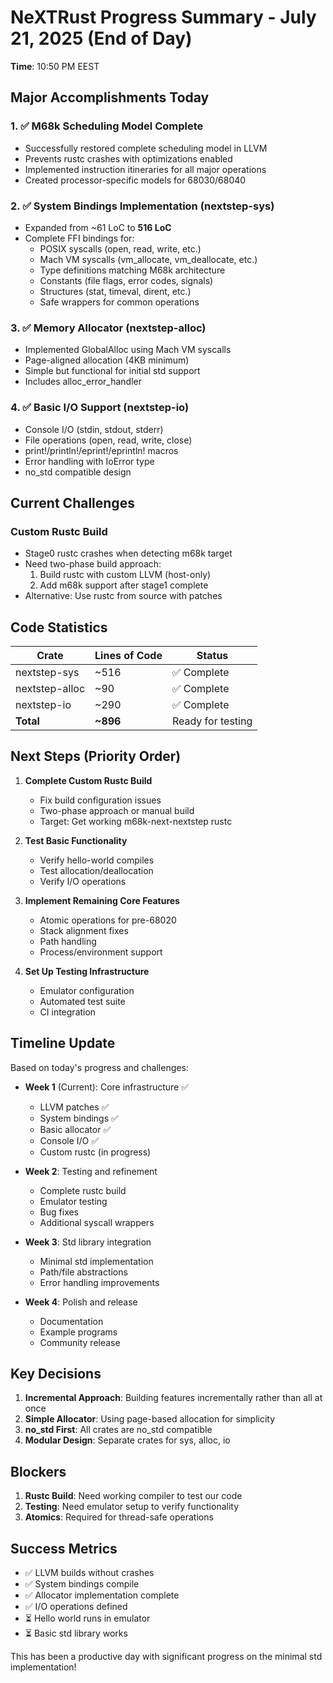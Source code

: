 # NeXTRust Progress Summary - July 21, 2025 (End of Day)

**Time**: 10:50 PM EEST

## Major Accomplishments Today

### 1. ✅ M68k Scheduling Model Complete
- Successfully restored complete scheduling model in LLVM
- Prevents rustc crashes with optimizations enabled
- Implemented instruction itineraries for all major operations
- Created processor-specific models for 68030/68040

### 2. ✅ System Bindings Implementation (nextstep-sys)
- Expanded from ~61 LoC to **516 LoC**
- Complete FFI bindings for:
  - POSIX syscalls (open, read, write, etc.)
  - Mach VM syscalls (vm_allocate, vm_deallocate, etc.)
  - Type definitions matching M68k architecture
  - Constants (file flags, error codes, signals)
  - Structures (stat, timeval, dirent, etc.)
  - Safe wrappers for common operations

### 3. ✅ Memory Allocator (nextstep-alloc)
- Implemented GlobalAlloc using Mach VM syscalls
- Page-aligned allocation (4KB minimum)
- Simple but functional for initial std support
- Includes alloc_error_handler

### 4. ✅ Basic I/O Support (nextstep-io)
- Console I/O (stdin, stdout, stderr)
- File operations (open, read, write, close)
- print!/println!/eprint!/eprintln! macros
- Error handling with IoError type
- no_std compatible design

## Current Challenges

### Custom Rustc Build
- Stage0 rustc crashes when detecting m68k target
- Need two-phase build approach:
  1. Build rustc with custom LLVM (host-only)
  2. Add m68k support after stage1 complete
- Alternative: Use rustc from source with patches

## Code Statistics

| Crate | Lines of Code | Status |
|-------|--------------|--------|
| nextstep-sys | ~516 | ✅ Complete |
| nextstep-alloc | ~90 | ✅ Complete |
| nextstep-io | ~290 | ✅ Complete |
| **Total** | **~896** | Ready for testing |

## Next Steps (Priority Order)

1. **Complete Custom Rustc Build**
   - Fix build configuration issues
   - Two-phase approach or manual build
   - Target: Get working m68k-next-nextstep rustc

2. **Test Basic Functionality**
   - Verify hello-world compiles
   - Test allocation/deallocation
   - Verify I/O operations

3. **Implement Remaining Core Features**
   - Atomic operations for pre-68020
   - Stack alignment fixes
   - Path handling
   - Process/environment support

4. **Set Up Testing Infrastructure**
   - Emulator configuration
   - Automated test suite
   - CI integration

## Timeline Update

Based on today's progress and challenges:

- **Week 1** (Current): Core infrastructure ✅
  - LLVM patches ✅
  - System bindings ✅
  - Basic allocator ✅
  - Console I/O ✅
  - Custom rustc (in progress)

- **Week 2**: Testing and refinement
  - Complete rustc build
  - Emulator testing
  - Bug fixes
  - Additional syscall wrappers

- **Week 3**: Std library integration
  - Minimal std implementation
  - Path/file abstractions
  - Error handling improvements

- **Week 4**: Polish and release
  - Documentation
  - Example programs
  - Community release

## Key Decisions

1. **Incremental Approach**: Building features incrementally rather than all at once
2. **Simple Allocator**: Using page-based allocation for simplicity
3. **no_std First**: All crates are no_std compatible
4. **Modular Design**: Separate crates for sys, alloc, io

## Blockers

1. **Rustc Build**: Need working compiler to test our code
2. **Testing**: Need emulator setup to verify functionality
3. **Atomics**: Required for thread-safe operations

## Success Metrics

- ✅ LLVM builds without crashes
- ✅ System bindings compile
- ✅ Allocator implementation complete
- ✅ I/O operations defined
- ⏳ Hello world runs in emulator
- ⏳ Basic std library works

This has been a productive day with significant progress on the minimal std implementation!
